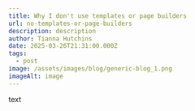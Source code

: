 ```yaml
---
title: Why I don't use templates or page builders
url: no-templates-or-page-builders
description: description
author: Tianna Hutchins
date: 2025-03-26T21:31:00.000Z
tags:
  - post
image: /assets/images/blog/generic-blog_1.png
imageAlt: image
---
```

text
